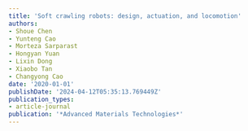 ```yaml
---
title: 'Soft crawling robots: design, actuation, and locomotion'
authors:
- Shoue Chen
- Yunteng Cao
- Morteza Sarparast
- Hongyan Yuan
- Lixin Dong
- Xiaobo Tan
- Changyong Cao
date: '2020-01-01'
publishDate: '2024-04-12T05:35:13.769449Z'
publication_types:
- article-journal
publication: '*Advanced Materials Technologies*'
---
```

